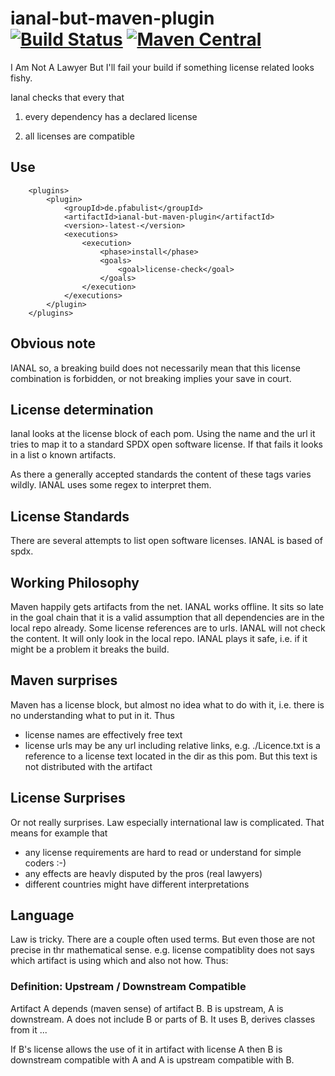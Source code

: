 ianal-but-maven-plugin [![Build Status](https://travis-ci.org/openCage/ianal-but-maven-plugin.svg?branch=master)](https://travis-ci.org/openCage/ianal-but-maven-plugin) [![Maven Central](https://maven-badges.herokuapp.com/maven-central/de.pfabulist/ianal-but-maven-plugin/badge.svg)](https://maven-badges.herokuapp.com/maven-central/de.pfabulist/ianal-but-maven-plugin) 
======= 

I Am Not A Lawyer But I'll fail your build if something license related looks fishy.
 
Ianal checks that every that
  
1. every dependency has a declared license 

2. all licenses are compatible

## Use
    
        <plugins>
            <plugin>
                <groupId>de.pfabulist</groupId>
                <artifactId>ianal-but-maven-plugin</artifactId>
                <version>-latest-</version>
                <executions>
                    <execution>
                        <phase>install</phase>
                        <goals>
                            <goal>license-check</goal>
                        </goals>
                    </execution>
                </executions>
            </plugin>
        </plugins>


## Obvious note

IANAL so, a breaking build does not necessarily mean that this license combination is forbidden, 
or not breaking implies your save in court.

## License determination

Ianal looks at the license block of each pom.
Using the name and the url it tries to map it to a standard SPDX open software license.
If that fails it looks in a list o known artifacts.
 
As there a generally accepted standards the content of these tags varies wildly.
IANAL uses some regex to interpret them.

## License Standards

There are several attempts to list open software licenses. IANAL is based of spdx.

## Working Philosophy

Maven happily gets artifacts from the net. IANAL works offline.
It sits so late in the goal chain that it is a valid assumption that all dependencies are in the local repo already.
Some license references are to urls. IANAL will not check the content. It will only look in the local repo.
IANAL plays it safe, i.e. if it might be a problem it breaks the build.

 
## Maven surprises

Maven has a license block, but almost no idea what to do with it, i.e. there is no understanding what to put in it.
Thus 

* license names are effectively free text
* license urls may be any url including relative links, 
   e.g. ./Licence.txt is a reference to a license text located in the dir as this pom. But this text is not distributed with the artifact  


## License Surprises

Or not really surprises. Law especially international law is complicated. That means for example that 
 
 * any license requirements are hard to read or understand for simple coders :-)
 * any effects are heavly disputed by the pros (real lawyers)
 * different countries might have different interpretations
 
## Language

Law is tricky. There are a couple often used terms. But even those are not precise in thr mathematical sense.
e.g. license compatiblity does not says which artifact is using which and also not how.
Thus:

### Definition: Upstream / Downstream Compatible

Artifact A depends (maven sense) of artifact B. B is upstream, A is downstream.
A does not include B or parts of B. It uses B, derives classes from it ...

If B's license allows the use of it in artifact with license A then B is downstream compatible with A and
A is upstream compatible with B.





 


